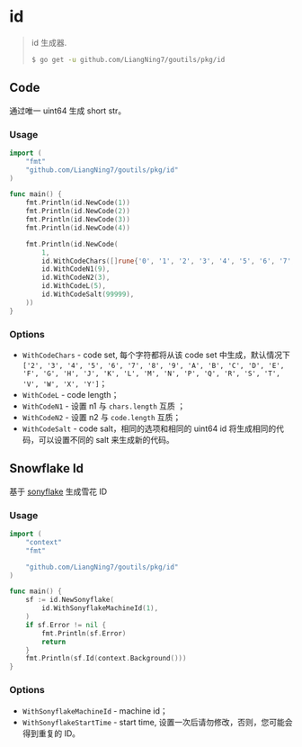 # id


> id 生成器.
>
> ```bash
> $ go get -u github.com/LiangNing7/goutils/pkg/id
> ```

## Code


通过唯一 uint64 生成 short str。

### Usage


```go
import (
	"fmt"
	"github.com/LiangNing7/goutils/pkg/id"
)

func main() {
	fmt.Println(id.NewCode(1))
	fmt.Println(id.NewCode(2))
	fmt.Println(id.NewCode(3))
	fmt.Println(id.NewCode(4))

	fmt.Println(id.NewCode(
		1,
		id.WithCodeChars([]rune{'0', '1', '2', '3', '4', '5', '6', '7', '8', '9'}),
		id.WithCodeN1(9),
		id.WithCodeN2(3),
		id.WithCodeL(5),
		id.WithCodeSalt(99999),
	))
}
```


### Options


- `WithCodeChars` - code set, 每个字符都将从该 code set 中生成，默认情况下 `['2', '3', '4', '5', '6', '7', '8', '9', 'A', 'B', 'C', 'D', 'E', 'F', 'G', 'H', 'J', 'K', 'L', 'M', 'N', 'P', 'Q', 'R', 'S', 'T', 'V', 'W', 'X', 'Y']`；
- `WithCodeL` - code length；
- `WithCodeN1` - 设置 n1 与 `chars.length` 互质 ；
- `WithCodeN2` - 设置 n2 与 `code.length` 互质；
- `WithCodeSalt` - code salt，相同的选项和相同的 uint64 id 将生成相同的代码，可以设置不同的 salt 来生成新的代码。

## Snowflake Id


基于 [sonyflake](https://github.com/sony/sonyflake) 生成雪花 ID 

### Usage


```go
import (
	"context"
	"fmt"

	"github.com/LiangNing7/goutils/pkg/id"
)

func main() {
	sf := id.NewSonyflake(
		id.WithSonyflakeMachineId(1),
	)
	if sf.Error != nil {
		fmt.Println(sf.Error)
		return
	}
	fmt.Println(sf.Id(context.Background()))
}
```


### Options


- `WithSonyflakeMachineId` - machine id；
- `WithSonyflakeStartTime` - start time, 设置一次后请勿修改，否则，您可能会得到重复的 ID。
